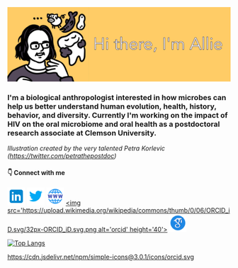 ![Banner](https://github.com/aemann01/aemann01/blob/main/banner.png)

### I'm a biological anthropologist interested in how microbes can help us better understand human evolution, health, history, behavior, and diversity. Currently I'm working on the impact of HIV on the oral microbiome and oral health as a postdoctoral research associate at Clemson University.

*Illustration created by the very talented Petra Korlevic (https://twitter.com/petrathepostdoc)*

#### :point_down: Connect with me

[<img src='https://github.com/aemann01/aemann01/blob/main/icons8-linkedin.svg' alt='linkedin' height='40'>](https://www.linkedin.com/in/allison-mann-70bab816a/)  [<img src='https://github.com/aemann01/aemann01/blob/main/icons8-twitter-48.png' alt='twitter' height='40'>](https://twitter.com/aemann01)  [<img src='https://github.com/aemann01/aemann01/blob/main/icons8-website-48.png' alt='website' height='40'>](https://aemann01.github.io/)  [<img src='https://upload.wikimedia.org/wikipedia/commons/thumb/0/06/ORCID_iD.svg/32px-ORCID_iD.svg.png alt='orcid' height='40'>](https://orcid.org/0000-0001-7170-6017)  [<img src='https://github.com/aemann01/aemann01/blob/main/icons8-google-scholar-48.png' alt='googlescholar' height='40'>](https://scholar.google.com/citations?user=BcHAnkwAAAAJ&hl)  

[![Top Langs](https://github-readme-stats.vercel.app/api/top-langs/?username=aemann01&layout=compact&hide=html,batchfile&theme=algolia&border_radius=20)](https://github.com/aemann01/github-readme-stats)


https://cdn.jsdelivr.net/npm/simple-icons@3.0.1/icons/orcid.svg
